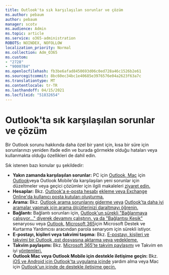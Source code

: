 ```yaml
---
title: Outlook'ta sık karşılaşılan sorunlar ve çözüm
ms.author: pebaum
author: pebaum
manager: scotv
ms.audience: Admin
ms.topic: article
ms.service: o365-administration
ROBOTS: NOINDEX, NOFOLLOW
localization_priority: Normal
ms.collection: Adm_O365
ms.custom:
- "2728"
- "9000784"
ms.openlocfilehash: fb3be6afad8450693d06c0ed728a46c1526b2e61
ms.sourcegitcommit: 8bc60ec34bc1e40685e3976576e04a2623f63a7c
ms.translationtype: MT
ms.contentlocale: tr-TR
ms.lasthandoff: 04/15/2021
ms.locfileid: "51832654"
---
```

# <a name="outlook-common-issues-and-resolutions"></a>Outlook'ta sık karşılaşılan sorunlar ve çözüm

Bir Outlook sorunu hakkında daha özel bir yanıt için, kısa bir süre için sorunlarınızı yeniden ifade edin ve burada görmekte olduğu hataları veya kullanmakta olduğu özellikleri de dahil edin.

Sık istenen bazı konular şu şekildedir:

- **Yakın zamanda karşılaşılan sorunlar:**  PC için [Outlook, Mac](https://support.office.com/article/54afa5e3-db38-422a-9d94-3b55330ded8e) için [Outlook](https://support.office.com/article/ecf61305-f84f-4e13-bb73-95a214ac1230)veya Outlook Mobile'da karşılaşılan yeni sorunlar için düzeltmeler veya geçici çözümler için ilgili makaleleri [ziyaret edin.](https://support.office.com/article/a264ef01-9c88-48fb-9285-7017e4f31f02)
- **Hesaplar:**  Bkz. [Outlook'a e-posta hesabı](https://support.office.com/article/6e27792a-9267-4aa4-8bb6-c84ef146101b) [ekleme veya Exchange Online'da kullanıcı posta kutuları oluşturma.](https://docs.microsoft.com/Exchange/recipients-in-exchange-online/create-user-mailboxes)
- **Arama:**  Bkz. [Outlook arama sorunlarını giderme veya](https://support.office.com/article/2556b11f-f4d8-46be-b0a7-de33a3f4f066) [Outlook'ta daha iyi aramalar yapmak için arama ölçütlerinizi daraltmayı öğrenin.](https://support.office.com/article/D824D1E9-A255-4C8A-8553-276FB895A8DA)
- **Bağlantı:**  Bağlantı sorunları için,  [Outlook'un sürekli "Bağlanmaya çalışıyor..." diyerek devamını çalıştırın. ya da "Bağlantısı Kesik"](https://aka.ms/SaRA-OutlookDisconnect)  senaryosu veya  [Outlook,](https://aka.ms/SaRA-OutlookPwdPrompt)  [Microsoft 365](https://diagnostics.outlook.com/#/)için Microsoft Destek ve Kurtarma Yardımcısı aracından parola senaryom için sürekli istiyor.
- **E-postayı, kişileri veya takvimi taşıma:**  Bkz. [E-postayı, kişileri ve takvimi bir Outlook .pst dosyasına aktarma veya yedekleme.](https://support.office.com/article/14252b52-3075-4e9b-be4e-ff9ef1068f91)
- **Takvim paylaşımı:**  Bkz. [Microsoft 365'te takvim paylaşımı](https://support.office.com/article/b576ecc3-0945-4d75-85f1-5efafb8a37b4) ve Takvim en iyi [yöntemleri.](https://support.office.com/article/D93F72D3-2361-4E0D-8D6A-5C4939C17F39)
- **Outlook Mac veya Outlook Mobile için destekle iletişime geçin:**  Bkz. [iOS ve Android için Outlook'ta uygulama içinde](https://support.office.com/article/218a22d1-9fa5-4889-b689-de1c63493243) yardım alma veya Mac için [Outlook'un içinde de destekle iletişime geçin.](https://support.office.com/article/d0410177-8e65-4487-93f7-206a3a3d71a8)
